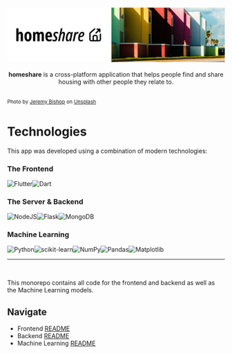 <p align="center">
    <img src="./public/homeshare2.png" alt="Appwrite Logo">
    <br />
    <br />
    <b>homeshare</b> is a cross-platform application that helps people find and share housing with other people they relate to.
    <br />
    <br />
</p>

<sup>Photo by [Jeremy Bishop](https://unsplash.com/photos/KFIjzXYg1RM) on [Unsplash](https://unsplash.com/)</sup>

# Technologies
This app was developed using a combination of modern technologies:
### The Frontend
![Flutter](https://img.shields.io/badge/Flutter-%2302569B.svg?style=for-the-badge&logo=Flutter&logoColor=white)![Dart](https://img.shields.io/badge/dart-%230175C2.svg?style=for-the-badge&logo=dart&logoColor=white)


### The Server & Backend
![NodeJS](https://img.shields.io/badge/node.js-6DA55F?style=for-the-badge&logo=node.js&logoColor=white)![Flask](https://img.shields.io/badge/flask-%23000.svg?style=for-the-badge&logo=flask&logoColor=white)![MongoDB](https://img.shields.io/badge/MongoDB-%234ea94b.svg?style=for-the-badge&logo=mongodb&logoColor=white)

### Machine Learning
![Python](https://img.shields.io/badge/python-3670A0?style=for-the-badge&logo=python&logoColor=ffdd54)![scikit-learn](https://img.shields.io/badge/scikit--learn-%23F7931E.svg?style=for-the-badge&logo=scikit-learn&logoColor=white)![NumPy](https://img.shields.io/badge/numpy-%23013243.svg?style=for-the-badge&logo=numpy&logoColor=white)![Pandas](https://img.shields.io/badge/pandas-%23150458.svg?style=for-the-badge&logo=pandas&logoColor=white)![Matplotlib](https://img.shields.io/badge/Matplotlib-%23ffffff.svg?style=for-the-badge&logo=Matplotlib&logoColor=black)

---
<br>

This monorepo contains all code for the frontend and backend as well as the Machine Learning models. 

## Navigate
- Frontend [README]()
- Backend [README](./backend/README.md)
- Machine Learning [README]()